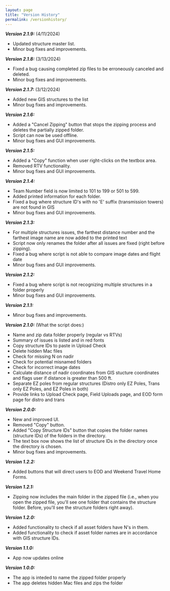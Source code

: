 ```yaml
---
layout: page
title: "Version History"
permalink: /versionhistory/
---
```


***Version 2.1.9:*** (4/11/2024)
  - Updated structure master list.
  - Minor bug fixes and improvements.

***Version 2.1.8:*** (3/13/2024)
  - Fixed a bug causing completed zip files to be erroneously canceled and deleted.
  - Minor bug fixes and improvements.

***Version 2.1.7:*** (3/12/2024)
  - Added new GIS structures to the list
  - Minor bug fixes and improvements.

***Version 2.1.6:***
  - Added a "Cancel Zipping" button that stops the zipping process and deletes the partially zipped folder.
  - Script can now be used offline.
  - Minor bug fixes and GUI improvements.

***Version 2.1.5:***
  - Added a "Copy" function when user right-clicks on the textbox area.
  - Removed RTV functionality.
  - Minor bug fixes and GUI improvements.

***Version 2.1.4:***
  - Team Number field is now limited to 101 to 199 or 501 to 599.
  - Added printed information for each folder.
  - Fixed a bug where structure ID's with no 'E' suffix (transmission towers) are not found in GIS
  - Minor bug fixes and GUI improvements.

***Version 2.1.3:***
  - For multiple structures issues, the farthest distance number and the farthest image name are now added to the printed text
  - Script now only renames the folder after all issues are fixed (right before zipping).
  - Fixed a bug where script is not able to compare image dates and flight date 
  - Minor bug fixes and GUI improvements.

***Version 2.1.2:***
  - Fixed a bug where script is not recognizing multiple structures in a folder properly
  - Minor bug fixes and GUI improvements.

***Version 2.1.1:***
  - Minor bug fixes and improvements.

***Version 2.1.0:*** (What the script does:)
  - Name and zip data folder properly (regular vs RTVs)
  - Summary of issues is listed and in red fonts
  - Copy structure IDs to paste in Upload Check
  - Delete hidden Mac files
  - Check for missing N on nadir
  - Check for potential misnamed folders
  - Check for incorrect image dates
  - Calculate distance of nadir coordinates from GIS stucture coordinates and flags user if distance is greater than 500 ft.
  - Separate EZ poles from regular structures (Distro only EZ Poles, Trans only EZ Poles, and EZ Poles in both)
  - Provide links to Upload Check page, Field Uploads page, and EOD form page for distro and trans

***Version 2.0.0:***
  - New and improved UI.
  - Removed "Copy" button.
  - Added "Copy Structure IDs" button that copies the folder names (structure IDs) of the folders in the directory.
  - The text box now shows the list of structure IDs in the directory once the directory is chosen.
  - Minor bug fixes and improvements.

***Version 1.2.2:***
  - Added buttons that will direct users to EOD and Weekend Travel Home Forms.

***Version 1.2.1:***
  - Zipping now includes the main folder in the zipped file (i.e., when you open the zipped file, you'll see one folder that contains the structure folder. Before, you'll see the structure folders right away).

***Version 1.2.0:***
  - Added functionality to check if all asset folders have N's in them.
  - Added functionality to check if asset folder names are in accordance with GIS structure IDs.

***Version 1.1.0:***
  - App now updates online

***Version 1.0.0:***
  - The app is inteded to name the zipped folder properly
  - The app deletes hidden Mac files and zips the folder